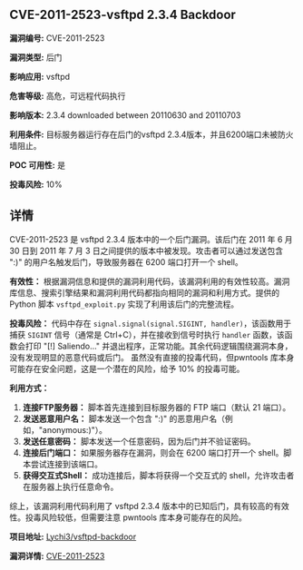 ## CVE-2011-2523-vsftpd 2.3.4 Backdoor

**漏洞编号:** CVE-2011-2523

**漏洞类型:** 后门

**影响应用:** vsftpd

**危害等级:** 高危，可远程代码执行

**影响版本:** 2.3.4 downloaded between 20110630 and 20110703

**利用条件:** 目标服务器运行存在后门的vsftpd 2.3.4版本，并且6200端口未被防火墙阻止。

**POC 可用性:** 是

**投毒风险:** 10%

## 详情

CVE-2011-2523 是 vsftpd 2.3.4 版本中的一个后门漏洞。该后门在 2011 年 6 月 30 日到 2011 年 7 月 3 日之间提供的版本中被发现。攻击者可以通过发送包含 ":)" 的用户名触发后门，导致服务器在 6200 端口打开一个 shell。 

**有效性：** 根据漏洞信息和提供的漏洞利用代码，该漏洞利用的有效性较高。漏洞库信息、搜索引擎结果和漏洞利用代码都指向相同的漏洞和利用方式。提供的 Python 脚本 `vsftpd_exploit.py` 实现了利用该后门的完整流程。

**投毒风险：** 代码中存在 `signal.signal(signal.SIGINT, handler)`，该函数用于捕获 `SIGINT` 信号（通常是 Ctrl+C），并在接收到信号时执行 `handler` 函数，该函数会打印 "[!] Saliendo..." 并退出程序，正常功能。其余代码逻辑围绕漏洞本身，没有发现明显的恶意代码或后门。
虽然没有直接的投毒代码，但pwntools 库本身可能存在安全问题，这是一个潜在的风险，给予 10% 的投毒可能。

**利用方式：**
1.  **连接FTP服务器：** 脚本首先连接到目标服务器的 FTP 端口（默认 21 端口）。
2.  **发送恶意用户名：** 脚本发送一个包含 ":)" 的恶意用户名（例如，"anonymous:)"）。
3.  **发送任意密码：** 脚本发送一个任意密码，因为后门并不验证密码。
4.  **连接后门端口：** 如果服务器存在漏洞，则会在 6200 端口打开一个 shell。脚本尝试连接到该端口。
5.  **获得交互式Shell：** 成功连接后，脚本将获得一个交互式的 shell，允许攻击者在服务器上执行任意命令。

综上，该漏洞利用代码利用了 vsftpd 2.3.4 版本中的已知后门，具有较高的有效性。投毒风险较低，但需要注意 pwntools 库本身可能存在的风险。

**项目地址:** [Lychi3/vsftpd-backdoor](https://github.com/Lychi3/vsftpd-backdoor)

**漏洞详情:** [CVE-2011-2523](https://nvd.nist.gov/vuln/detail/CVE-2011-2523)
